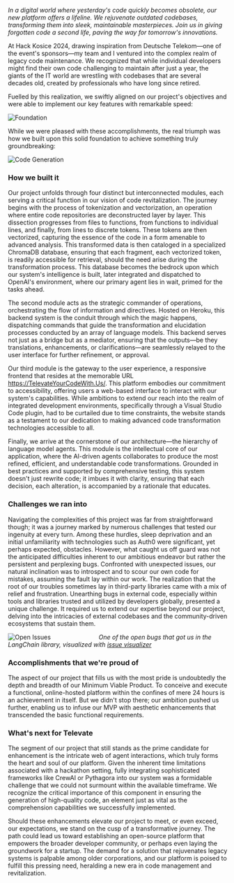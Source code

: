 _In a digital world where yesterday's code quickly becomes obsolete, our new platform offers a lifeline. We rejuvenate outdated codebases, transforming them into sleek, maintainable masterpieces. Join us in giving forgotten code a second life, paving the way for tomorrow's innovations._

At Hack Kosice 2024, drawing inspiration from Deutsche Telekom—one of the event's sponsors—my team and I ventured into the complex realm of legacy code maintenance. We recognized that while individual developers might find their own code challenging to maintain after just a year, the giants of the IT world are wrestling with codebases that are several decades old, created by professionals who have long since retired.

Fuelled by this realization, we swiftly aligned on our project's objectives and were able to implement our key features with remarkable speed:

![Foundation](https://imgur.com/EUl85pA.png)

While we were pleased with these accomplishments, the real triumph was how we built upon this solid foundation to achieve something truly groundbreaking:


![Code Generation](https://imgur.com/qz3TGpe.gif)


### How we built it

Our project unfolds through four distinct but interconnected modules, each serving a critical function in our vision of code revitalization. The journey begins with the process of tokenization and vectorization, an operation where entire code repositories are deconstructed layer by layer. This dissection progresses from files to functions, from functions to individual lines, and finally, from lines to discrete tokens. These tokens are then vectorized, capturing the essence of the code in a form amenable to advanced analysis. This transformed data is then cataloged in a specialized ChromaDB database, ensuring that each fragment, each vectorized token, is readily accessible for retrieval, should the need arise during the transformation process. This database becomes the bedrock upon which our system's intelligence is built, later integrated and dispatched to OpenAI's environment, where our primary agent lies in wait, primed for the tasks ahead.

The second module acts as the strategic commander of operations, orchestrating the flow of information and directives. Hosted on Heroku, this backend system is the conduit through which the magic happens, dispatching commands that guide the transformation and elucidation processes conducted by an array of language models. This backend serves not just as a bridge but as a mediator, ensuring that the outputs—be they translations, enhancements, or clarifications—are seamlessly relayed to the user interface for further refinement, or approval.

Our third module is the gateway to the user experience, a responsive frontend that resides at the memorable URL https://TelevateYourCodeWith.Us/. This platform embodies our commitment to accessibility, offering users a web-based interface to interact with our system's capabilities. While ambitions to extend our reach into the realm of integrated development environments, specifically through a Visual Studio Code plugin, had to be curtailed due to time constraints, the website stands as a testament to our dedication to making advanced code transformation technologies accessible to all.

Finally, we arrive at the cornerstone of our architecture—the hierarchy of language model agents. This module is the intellectual core of our application, where the AI-driven agents collaborates to produce the most refined, efficient, and understandable code transformations. Grounded in best practices and supported by comprehensive testing, this system doesn't just rewrite code; it imbues it with clarity, ensuring that each decision, each alteration, is accompanied by a rationale that educates.


### Challenges we ran into

Navigating the complexities of this project was far from straightforward though; it was a journey marked by numerous challenges that tested our ingenuity at every turn. Among these hurdles, sleep deprivation and an initial unfamiliarity with technologies such as Auth0 were significant, yet perhaps expected, obstacles. However, what caught us off guard was not the anticipated difficulties inherent to our ambitious endeavor but rather the persistent and perplexing bugs. Confronted with unexpected issues, our natural inclination was to introspect and to scour our own code for mistakes, assuming the fault lay within our work. The realization that the root of our troubles sometimes lay in third-party libraries came with a mix of relief and frustration. Unearthing bugs in external code, especially within tools and libraries trusted and utilized by developers globally, presented a unique challenge. It required us to extend our expertise beyond our project, delving into the intricacies of external codebases and the community-driven ecosystems that sustain them.

![Open Issues](https://imgur.com/H9UdQJO.png)
                           _One of the open bugs that got us in the LangChain library, visualized with [issue visualizer](https://github-issue-vizualiser.netlify.app/)_


### Accomplishments that we're proud of

The aspect of our project that fills us with the most pride is undoubtedly the depth and breadth of our Minimum Viable Product. To conceive and execute a functional, online-hosted platform within the confines of mere 24 hours is an achievement in itself. But we didn't stop there; our ambition pushed us further, enabling us to infuse our MVP with aesthetic enhancements that transcended the basic functional requirements.


### What's next for Televate

The segment of our project that still stands as the prime candidate for enhancement is the intricate web of agent interactions, which truly forms the heart and soul of our platform. Given the inherent time limitations associated with a hackathon setting, fully integrating sophisticated frameworks like CrewAI or Pythagora into our system was a formidable challenge that we could not surmount within the available timeframe. We recognize the critical importance of this component in ensuring the generation of high-quality code, an element just as vital as the comprehension capabilities we successfully implemented.

Should these enhancements elevate our project to meet, or even exceed, our expectations, we stand on the cusp of a transformative journey. The path could lead us toward establishing an open-source platform that empowers the broader developer community, or perhaps even laying the groundwork for a startup. The demand for a solution that rejuvenates legacy systems is palpable among older corporations, and our platform is poised to fulfill this pressing need, heralding a new era in code management and revitalization.
